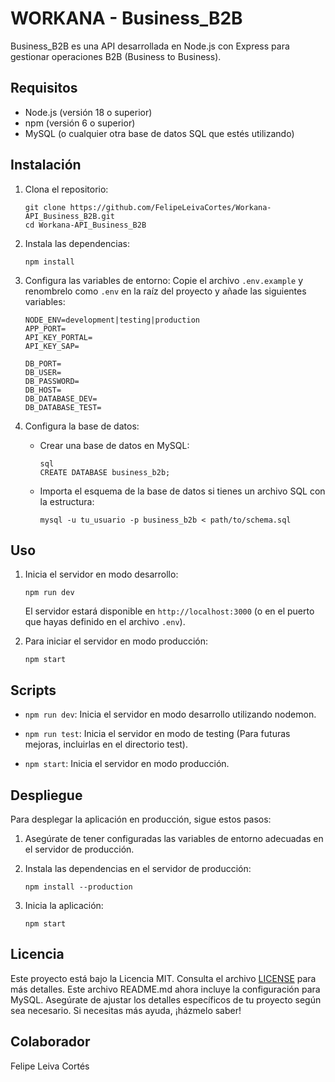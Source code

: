 # WORKANA - Business_B2B

Business_B2B es una API desarrollada en Node.js con Express para gestionar operaciones B2B (Business to Business).

## Requisitos

- Node.js (versión 18 o superior)
- npm (versión 6 o superior)
- MySQL (o cualquier otra base de datos SQL que estés utilizando)

## Instalación

1. Clona el repositorio:
    ```
    git clone https://github.com/FelipeLeivaCortes/Workana-API_Business_B2B.git
    cd Workana-API_Business_B2B
    ```

2. Instala las dependencias:
    ```
    npm install
    ```

3. Configura las variables de entorno:
    Copie el archivo `.env.example` y renombrelo como `.env` en la raíz del proyecto y añade las siguientes variables:

    ```
    NODE_ENV=development|testing|production
    APP_PORT=
    API_KEY_PORTAL=
    API_KEY_SAP=

    DB_PORT=
    DB_USER=
    DB_PASSWORD=
    DB_HOST=
    DB_DATABASE_DEV=
    DB_DATABASE_TEST=
    ```

4. Configura la base de datos:

    - Crear una base de datos en MySQL:
        ```
        sql
        CREATE DATABASE business_b2b;
        ```

    - Importa el esquema de la base de datos si tienes un archivo SQL con la estructura:

        ```
        mysql -u tu_usuario -p business_b2b < path/to/schema.sql
        ```

## Uso

1. Inicia el servidor en modo desarrollo:

    ```
    npm run dev
    ```

    El servidor estará disponible en `http://localhost:3000` (o en el puerto que hayas definido en el archivo `.env`).

2. Para iniciar el servidor en modo producción:

    ```
    npm start
    ```

## Scripts

- `npm run dev`: Inicia el servidor en modo desarrollo utilizando nodemon.

- `npm run test`: Inicia el servidor en modo de testing (Para futuras mejoras, incluirlas en el directorio test).

- `npm start`: Inicia el servidor en modo producción.


## Despliegue

Para desplegar la aplicación en producción, sigue estos pasos:

1. Asegúrate de tener configuradas las variables de entorno adecuadas en el servidor de producción.

2. Instala las dependencias en el servidor de producción:
    ```
    npm install --production
    ```

3. Inicia la aplicación:
    ```
    npm start
    ```

## Licencia

Este proyecto está bajo la Licencia MIT. Consulta el archivo [LICENSE](LICENSE) para más detalles.
Este archivo README.md ahora incluye la configuración para MySQL. Asegúrate de ajustar los detalles específicos de tu proyecto según sea necesario. Si necesitas más ayuda, ¡házmelo saber!


## Colaborador
Felipe Leiva Cortés
